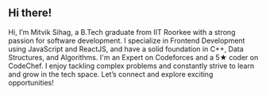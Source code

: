 ## Hi there!

Hi, I’m Mitvik Sihag, a B.Tech graduate from IIT Roorkee with a strong passion for software development. I specialize in Frontend Development using JavaScript and ReactJS, and have a solid foundation in C++, Data Structures, and Algorithms. I'm an Expert on Codeforces and a 5★ coder on CodeChef. I enjoy tackling complex problems and constantly strive to learn and grow in the tech space. Let’s connect and explore exciting opportunities!

<!--
**MitvikSihag/MitvikSihag** is a ✨ _special_ ✨ repository because its `README.md` (this file) appears on your GitHub profile.

Here are some ideas to get you started:

- 🔭 I’m currently working on ...
- 🌱 I’m currently learning ...
- 👯 I’m looking to collaborate on ...
- 🤔 I’m looking for help with ...
- 💬 Ask me about ...
- 📫 How to reach me: ...
- 😄 Pronouns: ...
- ⚡ Fun fact: ...
-->
